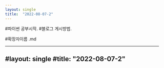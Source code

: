 ```yaml
---
layout: single
title:  "2022-08-07-2"
---
```


#파이썬 공부시작.
#블로그 게시방법.

#확장자이름 .md

---
#layout: single
#title:  "2022-08-07-2"
---
